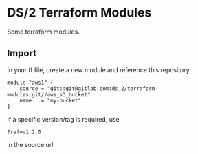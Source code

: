 # DS/2 Terraform Modules

Some terraform modules.

## Import

In your tf file, create a new module and reference this repository:

    module "aws1" {
        source = "git::git@gitlab.com:ds_2/terraform-modules.git//aws_s3_bucket"
        name   = "my-bucket"
    }

If a specific version/tag is required, use

    ?ref=v1.2.0

in the source url
